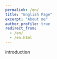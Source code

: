 ```yaml
---
permalink: /en/
title: "English Page"
excerpt: "About me"
author_profile: true
redirect_from: 
  - /en/
  - /en.html
---
```


introduction
